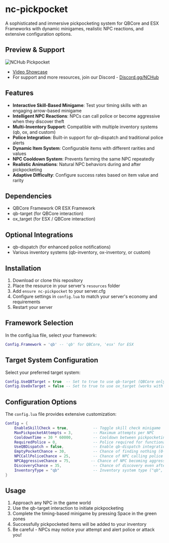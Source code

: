 # nc-pickpocket

A sophisticated and immersive pickpocketing system for QBCore and ESX Frameworks with dynamic minigames, realistic NPC reactions, and extensive configuration options.

## Preview & Support
![NCHub Pickpocket](https://github.com/user-attachments/assets/e6d98ad2-dd1d-42e4-bcda-b6012d41fdc1)
- [Video Showcase](https://www.youtube.com/watch?v=4iCqRyJrbs4)
- For support and more resources, join our Discord - [Discord.gg/NCHub](https://discord.gg/NCHub)

## Features

- **Interactive Skill-Based Minigame**: Test your timing skills with an engaging arrow-based minigame
- **Intelligent NPC Reactions**: NPCs can call police or become aggressive when they discover theft
- **Multi-Inventory Support**: Compatible with multiple inventory systems (qb, ox, and custom)
- **Police Integration**: Built-in support for qb-dispatch and traditional police alerts
- **Dynamic Item System**: Configurable items with different rarities and values
- **NPC Cooldown System**: Prevents farming the same NPC repeatedly
- **Realistic Animations**: Natural NPC behaviors during and after pickpocketing
- **Adaptive Difficulty**: Configure success rates based on item value and rarity

## Dependencies

- QBCore Framework OR ESX Framework
- qb-target (for QBCore interaction)
- ox_target (for ESX / QBCore interaction)

## Optional Integrations

- qb-dispatch (for enhanced police notifications)
- Various inventory systems (qb-inventory, ox-inventory, or custom)

## Installation

1. Download or clone this repository
2. Place the resource in your server's `resources` folder
3. Add `ensure nc-pickpocket` to your server.cfg
4. Configure settings in `config.lua` to match your server's economy and requirements
5. Restart your server

## Framework Selection
In the config.lua file, select your framework:
```lua
Config.Framework = 'qb' -- 'qb' for QBCore, 'esx' for ESX
```

## Target System Configuration
Select your preferred target system:
```lua
Config.UseQBTarget = true  -- Set to true to use qb-target (QBCore only)
Config.UseOxTarget = false -- Set to true to use ox_target (works with both QBCore and ESX)
```

## Configuration Options

The `config.lua` file provides extensive customization:

```lua
Config = {
    EnableSkillCheck = true,           -- Toggle skill check minigame
    MaxPickpocketAttempts = 3,         -- Maximum attempts per NPC
    CooldownTime = 30 * 60000,         -- Cooldown between pickpocketing the same NPC
    RequiredPolice = 0,                -- Police required for functionality
    UseQBDispatch = false,             -- Enable qb-dispatch integration
    EmptyPocketChance = 30,            -- Chance of finding nothing (0-100)
    NPCCallPoliceChance = 25,          -- Chance of NPC calling police on failure
    NPCAggressiveChance = 75,         -- Chance of NPC becoming aggressive
    DiscoveryChance = 35,              -- Chance of discovery even after success
    InventoryType = "qb"               -- Inventory system type ("qb", "ox", "custom")
}
```

## Usage

1. Approach any NPC in the game world
2. Use the qb-target interaction to initiate pickpocketing
3. Complete the timing-based minigame by pressing Space in the green zones
4. Successfully pickpocketed items will be added to your inventory
5. Be careful - NPCs may notice your attempt and alert police or attack you!
